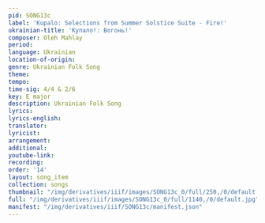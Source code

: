 ```yaml
---
pid: SONG13c
label: 'Kupalo: Selections from Summer Solstice Suite - Fire!'
ukrainian-title: 'Купало!: Вогонь!'
composer: Oleh Mahlay
period:
language: Ukrainian
location-of-origin:
genre: Ukrainian Folk Song
theme:
tempo:
time-sig: 4/4 & 2/6
key: E major
description: Ukrainian Folk Song
lyrics:
lyrics-english:
translator:
lyricist:
arrangement:
additional:
youtube-link:
recording:
order: '14'
layout: song_item
collection: songs
thumbnail: "/img/derivatives/iiif/images/SONG13c_0/full/250,/0/default.jpg"
full: "/img/derivatives/iiif/images/SONG13c_0/full/1140,/0/default.jpg"
manifest: "/img/derivatives/iiif/SONG13c/manifest.json"
---
```

